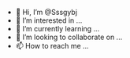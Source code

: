 - 👋 Hi, I’m @Sssgybj
- 👀 I’m interested in ...
- 🌱 I’m currently learning ...
- 💞️ I’m looking to collaborate on ...
- 📫 How to reach me ...

<!---
Sssgybj/Sssgybj is a ✨ special ✨ repository because its `README.md` (this file) appears on your GitHub profile.
You can click the Preview link to take a look at your changes.
--->
